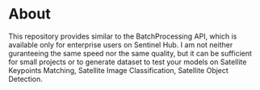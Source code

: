 # About
This repository provides similar to the BatchProcessing API, which is available only for enterprise users on Sentinel Hub. I am not neither guranteeing the same speed nor the same quality, but it can be sufficient for small projects or to generate dataset to test your models on Satellite Keypoints Matching, Satellite Image Classification, Satellite Object Detection.

